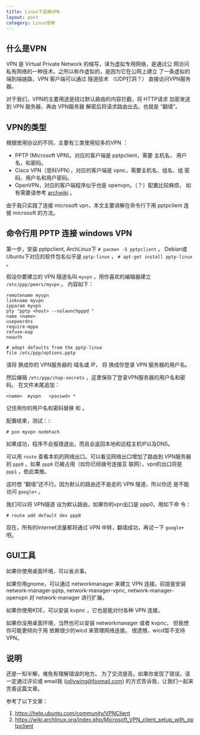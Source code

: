 ```yaml
---
title: Linux下连接VPN
layout: post
category: Linux使用
---
```



## 什么是VPN ##

VPN 是 Virtual Private Network 的缩写，译为虚拟专用网络，是通过公
网访问私有网络的一种技术。之所以称作虚拟的，是因为它在公网上建立
了一条虚拟的端到端链路，VPN 客户端可以通过 隧道技术 （UDP打洞？）
直接访问VPN服务器。

对于我们，VPN的主要用途是绕过默认路由的内容拦截，将 HTTP请求 加密发送到 VPN
服务器，再由 VPN服务器 解密后将请求路由出去。也就是 “翻墙”。

## VPN的类型 ##

根据使用协议的不同，主要有三类使用较多的VPN ：

- PPTP (Microsoft VPN)。对应的客户端是 pptpclient，需要 主机名，
  用户名，和密码。
- Cisco VPN（思科VPN），对应的客户端是 vpnc，需要主机名、组名、组
  密码、用户名和用户密码。
- OpenVPN，对应的客户端程序似乎也是 openvpn。（？）配置比较麻烦，
  如有需要请参考 [archwiki](https://wiki.archlinux.org/index.php/OpenVPN) 。

由于我只实践了连接 microsoft vpn，本文主要讲解在命令行下用
pptpclient 连接 microsoft 的方法。


## 命令行用 PPTP 连接 windows VPN ##

第一步，安装 pptpclient,
ArchLinux下 `# pacman -S pptpclient` 。
Debian或Ubuntu下对应的软件包名似乎是 ``pptp-linux`` ，
``# apt-get install pptp-linux`` 。

假设你要建立的 VPN 隧道名叫 ``myvpn`` ，用你喜欢的编辑器建立
``/etc/ppp/peers/myvpn`` 。
内容如下：

    remotename myvpn
    linkname myvpn
    ipparam myvpn
    pty "pptp <host> --nolaunchpppd "
    name <name>
    usepeerdns
    require-mppe
    refuse-eap
    noauth

    # adopt defaults from the pptp-linux
    file /etc/ppp/options.pptp

请将 <host> 换成你的 VPN服务器的 域名或 IP，
将 <name> 换成你登录 VPN 服务器的用户名。

然后编辑
``/etc/ppp/chap-secrets`` ，这里保存了登录VPN服务器的用户名和密码。
在文件末尾追加：

    <name>	myvpn	<passwd> *

记住用你的用户名和密码替换 <name> 和 <passwd>。

配置结束，测试：::

    # pon myvpn nodetach

如果成功，程序不会报错退出，而且会返回本地和远程主机IP以及DNS。

可以用 ``route`` 查看本机的网络出口。可以看见网络出口增加了路由到
VPN服务器的 ``ppp0`` 。如果 ``ppp0`` 已被占用（如你已经拨号连接互
联网），vpn的出口将是 ``ppp1`` ，依此类推。

这时想 “翻墙”还不行。因为默认的路由还不是走的 VPN 隧道，所以你还
是不能访问 `google+` 。

我们可以将 VPN隧道 设为默认路由，如果你的vpn出口是 ppp0，用如下命
令：

    # route add default dev ppp0

现在，所有的Internet流量都将通过 VPN 中转，翻墙成功，再试一下
`google+` 吧。

## GUI工具 ##

如果你使用桌面环境，可以省点事。

如果你用gnome，可以通过 networkmanager 来建立 VPN
连接。前提是安装 network-manager-pptp, network-manager-vpnc,
network-manager-openvpn 对 network-manager 进行扩展。

如果你使用KDE，可以安装 kvpnc ，它也是能对付各种 VPN 连接。

如果你没用桌面环境，当然也可以安装 networkmanager 或者 kvpnc，
但我想你可能更倾向于用 依赖很少的wicd 来管理网络连接。
很遗憾，wicd暂不支持 VPN。

## 说明 ##

还是一知半解，难免有理解错误的地方。
为了交流提高，如果你发现了错误，请一定通过评论或 email我
(jollywing@foxmail.com) 的方式告诉我，让我们一起来完善这篇文章。

参考了以下文章：

1. https://help.ubuntu.com/community/VPNClient
2. https://wiki.archlinux.org/index.php/Microsoft_VPN_client_setup_with_pptpclient
